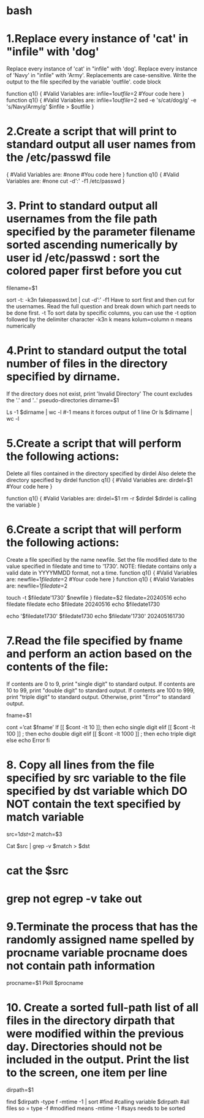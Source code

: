 # bash 
# 1.Replace every instance of 'cat' in "infile" with 'dog'        

Replace every instance of 'cat' in "infile" with 'dog'.
Replace every instance of 'Navy' in "infile" with 'Army'.
Replacements are case-sensitive.
Write the output to the file specifed by the variable 'outfile'.
code block

function q1()
{
  #Valid Variables are:
  infile=$1
  outfile=$2
  #Your code here
} 
function q1()
{
  #Valid Variables are:
  infile=$1
  outfile=$2
  sed -e 's/cat/dog/g' -e 's/Navy/Army/g' $infile > $outfile 
}


# 2.Create a script that will print to standard output all user names from the /etc/passwd file

{
  #Valid Variables are:
  #none
  #You code here
}
function q1()
{
  #Valid Variables are:
  #none
  cut -d':' -f1 /etc/passwd
}
# 3. Print to standard output all usernames from the file path specified by the parameter filename sorted ascending numerically by user id /etc/passwd : sort the colored paper first before you cut
filename=$1

sort -t: -k3n fakepasswd.txt | cut -d’:’ -f1
Have to sort first and then cut for the usernames.
Read the full question and break down which part needs to be done first.
-t To sort data by specific columns, you can use the -t option followed by the delimiter character
-k3n  k means kolum=column
n means numerically



# 4.Print to standard output the total number of files in the directory specified by dirname.
If the directory does not exist, print 'Invalid Directory' The count excludes the '.' and '..' pseudo-directories
dirname=$1



Ls -1 $dirname | wc -l  #-1 means it forces output of 1 line
Or ls  $dirname | wc -l


# 5.Create a script that will perform the following actions:
Delete all files contained in the directory specified by dirdel
Also delete the directory specified by dirdel
function q1()
{
  #Valid Variables are:
  dirdel=$1
  #Your code here
}


function q1()
{
  #Valid Variables are:
  dirdel=$1
 rm -r $dirdel
$dirdel is calling the variable
}
# 6.Create a script that will perform the following actions:
Create a file specified by the name newfile.
Set the file modified date to the value specified in filedate and time to '1730'. NOTE: filedate contains only a valid date in YYYYMMDD format, not a time.
function q1()
{
  #Valid Variables are:
  newfile=$1
  filedate=$2
  #Your code here
}
function q1()
{
  #Valid Variables are:
  newfile=$1
  filedate=$2


  touch -t  $filedate'1730' $newfile
}
 filedate=$2
filedate=20240516
echo filedate
filedate
echo $filedate
20240516
echo $filedate1730

echo '$filedate1730'
$filedate1730
echo $filedate'1730'
202405161730

# 7.Read the file specified by fname and perform an action based on the contents of the file:
If contents are 0 to 9, print "single digit" to standard output. If contents are 10 to 99, print "double digit" to standard output. If contents are 100 to 999, print "triple digit" to standard output. Otherwise, print "Error" to standard output.

fname=$1

cont =’cat $fname’
If [[ $cont -lt 10 ]]; then
   echo single digit
elif [[ $cont -lt 100 ]] ; then 
    echo double digit
elif [[ $cont -lt 1000 ]] ; then
    echo triple digit
else 
    echo Error
fi 





# 8. Copy all lines from the file specified by src variable to the file specified by dst variable which DO NOT contain the text specified by match variable

src=$1
dst=$2
match=$3

Cat $src | grep -v $match > $dst
# cat the $src 
# grep not egrep -v take out 



# 9.Terminate the process that has the randomly assigned  name spelled by procname variable procname does not contain path information
procname=$1
Pkill $procname




# 10. Create a sorted full-path list of all files in the directory dirpath that were modified within the previous day. Directories should not be included in the output. Print the list to the screen, one item per line
dirpath=$1



find $dirpath -type f -mtime -1 | sort 
#find
#calling variable $dirpath
#all files so = type -f 
#modified means -mtime -1 
#says needs to be sorted 

